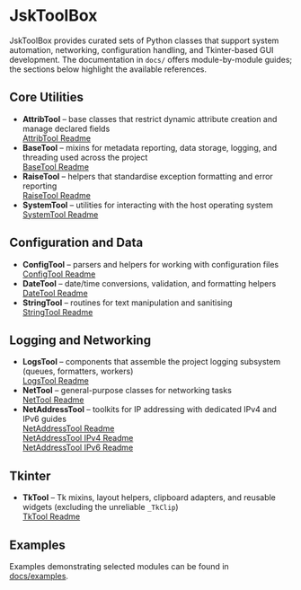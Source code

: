 # JskToolBox

JskToolBox provides curated sets of Python classes that support system automation, networking,
configuration handling, and Tkinter-based GUI development. The documentation in `docs/` offers
module-by-module guides; the sections below highlight the available references.

## Core Utilities

- **AttribTool** – base classes that restrict dynamic attribute creation and manage declared fields  
  [AttribTool Readme](https://github.com/Szumak75/JskToolBox/blob/1.2.1/docs/AttribTool.md)
- **BaseTool** – mixins for metadata reporting, data storage, logging, and threading used across the project  
  [BaseTool Readme](https://github.com/Szumak75/JskToolBox/blob/1.2.1/docs/BaseTool.md)
- **RaiseTool** – helpers that standardise exception formatting and error reporting  
  [RaiseTool Readme](https://github.com/Szumak75/JskToolBox/blob/1.2.1/docs/RaiseTool.md)
- **SystemTool** – utilities for interacting with the host operating system  
  [SystemTool Readme](https://github.com/Szumak75/JskToolBox/blob/1.2.1/docs/SystemTool.md)

## Configuration and Data

- **ConfigTool** – parsers and helpers for working with configuration files  
  [ConfigTool Readme](https://github.com/Szumak75/JskToolBox/blob/1.2.1/docs/ConfigTool.md)
- **DateTool** – date/time conversions, validation, and formatting helpers  
  [DateTool Readme](https://github.com/Szumak75/JskToolBox/blob/1.2.1/docs/DateTool.md)
- **StringTool** – routines for text manipulation and sanitising  
  [StringTool Readme](https://github.com/Szumak75/JskToolBox/blob/1.2.1/docs/StringTool.md)

## Logging and Networking

- **LogsTool** – components that assemble the project logging subsystem (queues, formatters, workers)  
  [LogsTool Readme](https://github.com/Szumak75/JskToolBox/blob/1.2.1/docs/LogsTool.md)
- **NetTool** – general-purpose classes for networking tasks  
  [NetTool Readme](https://github.com/Szumak75/JskToolBox/blob/1.2.1/docs/NetTool.md)
- **NetAddressTool** – toolkits for IP addressing with dedicated IPv4 and IPv6 guides  
  [NetAddressTool Readme](https://github.com/Szumak75/JskToolBox/blob/1.2.1/docs/NetAddressTool.md)  
  [NetAddressTool IPv4 Readme](https://github.com/Szumak75/JskToolBox/blob/1.2.1/docs/NetAddressTool4.md)  
  [NetAddressTool IPv6 Readme](https://github.com/Szumak75/JskToolBox/blob/1.2.1/docs/NetAddressTool6.md)

## Tkinter

- **TkTool** – Tk mixins, layout helpers, clipboard adapters, and reusable widgets (excluding the unreliable `_TkClip`)  
  [TkTool Readme](https://github.com/Szumak75/JskToolBox/blob/1.2.1/docs/TkTool.md)

## Examples

Examples demonstrating selected modules can be found in  
[docs/examples](https://github.com/Szumak75/JskToolBox/tree/1.2.1/docs/examples).
